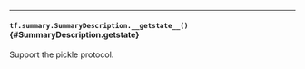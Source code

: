 
- - -

#### `tf.summary.SummaryDescription.__getstate__()` {#SummaryDescription.__getstate__}

Support the pickle protocol.


